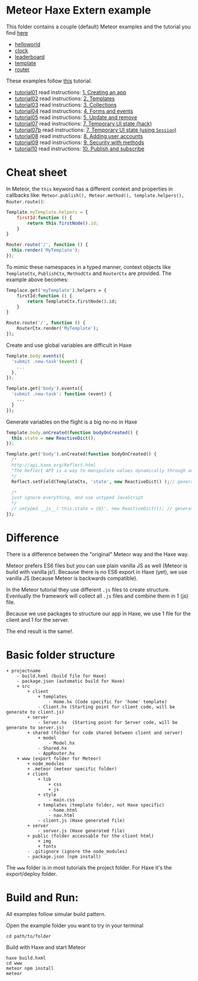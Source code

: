 # Meteor Haxe Extern example

This folder contains a couple (default) Meteor examples and the tutorial you find [here](https://www.meteor.com/tutorials/blaze/creating-an-app)

- [helloworld](helloworld)
- [clock](clock)
- [leaderboard](leaderboard)
- [template](template)
- [router](router)


These examples follow [this](https://www.meteor.com/tutorials/blaze/creating-an-app) tutorial.

- [tutorial01](tutorial01) read instructions: [1. Creating an app](https://www.meteor.com/tutorials/blaze/creating-an-app)
- [tutorial02](tutorial02) read instructions: [2. Templates](https://www.meteor.com/tutorials/blaze/templates)
- [tutorial03](tutorial03) read instructions: [3. Collections](https://www.meteor.com/tutorials/blaze/collections)
- [tutorial04](tutorial04) read instructions: [4. Forms and events](https://www.meteor.com/tutorials/blaze/forms-and-events)
- [tutorial05](tutorial05) read instructions: [5. Update and remove](https://www.meteor.com/tutorials/blaze/update-and-remove)
- [tutorial07](tutorial07) read instructions: [7. Temporary UI state (hack)](https://www.meteor.com/tutorials/blaze/temporary-ui-state)
- [tutorial07b](tutorial07b) read instructions: [7. Temporary UI state (using `Session`)](https://www.meteor.com/tutorials/blaze/temporary-ui-state)
- [tutorial08](tutorial08) read instructions: [8. Adding user accounts](https://www.meteor.com/tutorials/blaze/adding-user-accounts)
- [tutorial09](tutorial09) read instructions: [9. Security with methods](https://www.meteor.com/tutorials/blaze/security-with-methods)
- [tutorial10](tutorial10) read instructions: [10. Publish and subscribe](https://www.meteor.com/tutorials/blaze/publish-and-subscribe)


# Cheat sheet

In Meteor, the `this` keyword has a different context and properties in callbacks like: `Meteor.publish(), Meteor.method(), template.helpers(), Router.route()`:

```javascript
Template.myTemplate.helpers = {
	firstId:function () {
		return this.firstNode().id;
	}
}

Router.route('/', function () {
  this.render('MyTemplate');
});
```

To mimic these namespaces in a typed manner, context objects like `TemplateCtx`, `PublishCtx`, `MethodCtx` and `RouterCtx` are provided. The example above becomes:

```haxe
Templace.get('myTemplate').helpers = {
	firstId:function () {
		return TemplateCtx.firstNode().id;
	}
}

Route.route('/', function () {
	RouterCtx.render('MyTemplate');
});
```

Create and use global variables are difficult in Haxe

```javascript
Template.body.events({
  'submit .new-task'(event) {
    ...
  },
});
```

```haxe
Template.get('body').events({
  'submit .new-task': function (event) {
    ...
  }
});

```

Generate variables on the flight is a big no-no in Haxe

```javascript
Template.body.onCreated(function bodyOnCreated() {
  this.state = new ReactiveDict();
});
```

```haxe
Template.get('body').onCreated(function bodyOnCreated() {
  /*
  http://api.haxe.org/Reflect.html
  "The Reflect API is a way to manipulate values dynamically through an abstract interface in an untyped manner. Use with care."
  */
  Reflect.setField(TemplateCtx, 'state', new ReactiveDict() );// generates: this["state"] = new ReactiveDict();

  /*
  just ignore everything, and use untyped JavaScript
  */
  // untyped __js__('this.state = {0}', new ReactiveDict()); // generates: this.state = new ReactiveDict();
});
```


# Difference

There is a difference between the "original" Meteor way and the Haxe way.

Meteor prefers ES6 files but you can use plain vanilla JS as well (Meteor is build with vanilla js!).
Because there is no ES6 export in Haxe (yet), we use vanilla JS (because Meteor is backwards compatible).

In the Meteor tutorial they use different `.js` files to create structure.
Eventually the framework will collect all `.js` files and combine them in 1 (js) file.

Because we use packages to structure our app in Haxe, we use 1 file for the client and 1 for the server.

The end result is the same!.



# Basic folder structure

```
+ projectname
	- build.hxml (build file for Haxe)
	- package.json (automatic build for Haxe)
	+ src
		+ client
			+ templates
				- Home.hx (Code specific for 'home' template)
			- Client.hx (Starting point for client code, will be generate to client.js)
		+ server
			- Server.hx  (Starting point for Server code, will be generate to server.js)
		+ shared (folder for code shared between client and server)
			+ model
				- Model.hx
			- Shared.hx
			- AppRouter.hx
	+ www (export folder for Meteor)
		+ node_modules
		+ .meteor (meteor specific folder)
		+ client
			+ lib
				+ css
				+ js
			+ style
				- main.css
			+ templates (template folder, not Haxe specific)
				- home.html
				- nav.html
			- client.js (Haxe generated file)
		+ server
			- server.js (Haxe generated file)
		+ public (folder accessable for the client html)
			+ img
			+ fonts
		- .gitignore (ignore the node_modules)
		- package.json (npm install)
```

The `www` folder is in most tutorials the project folder.
For Haxe it's the export/deploy folder.



# Build and Run:

All examples follow simular build pattern.

Open the example folder you want to try in your terminal

`cd path/to/folder`

Build with Haxe and start Meteor

```
haxe build.hxml
cd www
meteor npm install
meteor
```